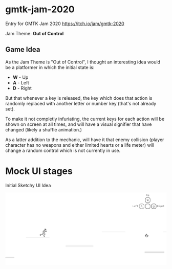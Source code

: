 # gmtk-jam-2020
Entry for GMTK Jam 2020 https://itch.io/jam/gmtk-2020

Jam Theme: **Out of Control**

## Game Idea

As the Jam Theme is "Out of Control", I thought an interesting idea would be a platformer in which the initial state is:

* **W** - Up
* **A** - Left
* **D** - Right

But that whenever a key is released, the key which does that action is randomly replaced with another letter or number key (that's not already set).

To make it not completly infuriating, the current keys for each action will be shown on screen at all times, and will have a visual signifier that have changed (likely a shuffle animation.)

As a latter addition to the mechanic, will have it that enemy collision (player character has no weapons and either limited hearts or a life meter) will change a random control which is not currently in use.

# Mock UI stages

Initial Sketchy UI Idea

![initial mock gif](https://github.com/GeorgeWL/gmtk-jam-2020/blob/master/screenshots/init-mock.gif)
